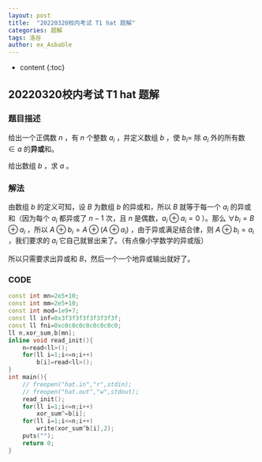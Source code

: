 ```yaml
---
layout: post
title:  "20220320校内考试 T1 hat 题解"
categories: 题解
tags: 洛谷
author: ex_Asbable
---
```


* content
{:toc}

## 20220320校内考试 T1 hat 题解

### 题目描述

给出一个正偶数 $n$ ，有 $n$ 个整数 $a_i$ ，并定义数组 $b$ ，使 $b_i=$ 除 $a_i$ 外的所有数 $\in a$ 的**异或**和。

给出数组 $b$ ，求 $a$ 。

### 解法

由数组 $b$ 的定义可知，设 $B$ 为数组 $b$ 的异或和，所以 $B$ 就等于每一个 $a_i$ 的异或和（因为每个 $a_i$ 都异或了 $n-1$ 次，且 $n$ 是偶数，$a_i\oplus a_i=0$ ）。那么 $\forall b_i=B\oplus a_i$ ，所以 $A\oplus b_i=A\oplus (A\oplus a_i)$ ，由于异或满足结合律，则 $A\oplus b_i=a_i$ ，我们要求的 $a_i$ 它自己就冒出来了。（有点像小学数学的异或版）

所以只需要求出异或和 $B$，然后一个一个地异或输出就好了。

### CODE

```cpp
const int mn=2e5+10;
const int mm=2e5+10;
const int mod=1e9+7;
const ll inf=0x3f3f3f3f3f3f3f3f;
const ll fni=0xc0c0c0c0c0c0c0c0;
ll n,xor_sum,b[mn];
inline void read_init(){
    n=read<ll>();
    for(ll i=1;i<=n;i++)
        b[i]=read<ll>();
}
int main(){
    // freopen("hat.in","r",stdin);
    // freopen("hat.out","w",stdout);
    read_init();
    for(ll i=1;i<=n;i++)
        xor_sum^=b[i];
    for(ll i=1;i<=n;i++)
        write(xor_sum^b[i],2);
    puts("");
    return 0;
}
```

